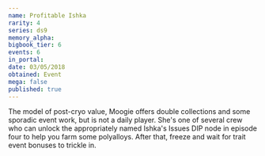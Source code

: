 ```yaml
---
name: Profitable Ishka
rarity: 4
series: ds9
memory_alpha:
bigbook_tier: 6
events: 6
in_portal:
date: 03/05/2018
obtained: Event
mega: false
published: true
---
```


The model of post-cryo value, Moogie offers double collections and some sporadic event work, but is not a daily player. She's one of several crew who can unlock the appropriately named Ishka's Issues DIP node in episode four to help you farm some polyalloys. After that, freeze and wait for trait event bonuses to trickle in.
